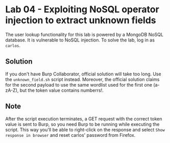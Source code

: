 # Lab 04 - Exploiting NoSQL operator injection to extract unknown fields

The user lookup functionality for this lab is powered by a MongoDB NoSQL database. It is vulnerable to NoSQL injection.
To solve the lab, log in as `carlos`.

## Solution
If you don't have Burp Collaborator, official solution will take too long. Use the `unknown_field.sh` script instead. Moreover, the official solution claims for the second payload to use the same wordlist used for the first one (a-zA-Z), but the token value contains numberrs!.

## Note
After the script execution terminates, a GET request with the correct token value is sent to Burp, so you need Burp to be running while executing the script. This way you'll be able to right-click on the response and select `Show response in browser` and reset carlos' password from Firefox.
